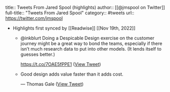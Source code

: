 title:: Tweets From Jared Spool (highlights)
author:: [[@jmspool on Twitter]]
full-title:: "Tweets From Jared Spool"
category:: #tweets
url:: https://twitter.com/jmspool

- Highlights first synced by [[Readwise]] [[Nov 19th, 2022]]
	- @inkblurt Doing a Despicable Design exercise on the customer journey might be a great way to bond the teams, especially if there isn’t much research data to put into other models. (It lends itself to guesses better.)
	  
	  https://t.co/7OAE5fPPE1 ([View Tweet](https://twitter.com/jmspool/status/990285935844700162))
	- Good design adds value faster than it adds cost. 
	  
	  — Thomas Gale ([View Tweet](https://twitter.com/jmspool/status/1502425819905511425))
